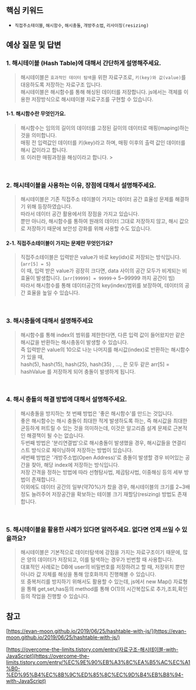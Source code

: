 ## 핵심 키워드

- `직접주소테이블`, `해시함수`, `해시충돌`, `개방주소법`, `리사이징(resizing)`

## 예상 질문 및 답변

### 1. 해시테이블 (Hash Table)에 대해서 간단하게 설명해주세요.

> 해시테이블은 `효과적인 데이터 탐색`을 위한 자료구조로, `키(key)와 값(value)`를 대응하도록 저장하는 자료구조 입니다.  
> 해시테이블은 해시함수를 통해 해싱된 데이터를 저장합니다.
> js에서는 객체를 이용한 저장방식으로 해시테이블 자료구조를 구현할 수 있습니다.

#### 1-1. 해시함수란 무엇인가요.

> 해시함수는 임의의 길이의 데이터를 고정된 길이의 데이터로 매핑(maping)하는 것을 의미합니다.  
> 매핑 전 입력값인 데이터를 키(key)라고 하며, 매핑 이후의 출력 값인 데이터를 해시 값이라고 합니다.  
> 또 이러한 매핑과정을 해싱이라고 합니다. >

<br />

### 2. 해시테이블을 사용하는 이유, 장점에 대해서 설명해주세요.

> 해시테이블은 기존 직접주소 테이블이 가지는 데이터 공간 효율성 문제를 해결하기 위해 등장하였습니다.  
> 따라서 데이터 공간 활용에서의 장점을 가지고 있습니다.  
> 뿐만 아니라, 해시함수를 통하여 원래의 데이터 그대로 저장하지 않고, 해시 값으로 저장하기 때문에 보안성 강화를 위해 사용할 수도 있습니다.

#### 2-1. 직접주소테이블이 가지는 문제란 무엇인가요?

> 직접주소테이블은 입력받은 value가 바로 key(idx)로 저장되는 방식입니다. (`arr[5] = 5`)  
> 이 때, 입력 받은 value가 굉장히 크다면, data 사이의 공간 모두가 비게되는 비효율이 발생합니다. (`arr[99999] = 99999`-> 5~99999 까지 공간이 빔)  
> 따라서 해시함수를 통해 데이터공간의 key(index)범위를 보장하여, 데이터의 공간 효율을 높일 수 있습니다.

<br />

### 3. 해시충돌에 대해서 설명해주세요

> 해시함수를 통해 index의 범위를 제한한다면, 다른 입력 값이 들어왔지만 같은 해시값을 반환하는 해시충동이 발생할 수 있습니다.  
> 즉 입력받은 value의 10으로 나눈 나머지를 해시값(index)로 반환하는 해시함수가 있을 때,  
> hash(5), hash(15), hash(25), hash(35) , ..., 은 모두 같은 arr[5] = hashValue 를 저장하게 되어 충돌이 발생하게 됩니다.

<br />

### 4. 해시 충돌의 해결 방법에 대해서 설명해주세요.

> 해시충돌을 방지하는 첫 번째 방법은 '좋은 해시함수'를 만드는 것입니다.  
> 좋은 해시함수는 해시 충돌이 최대한 적게 발생하도록 하는, 즉 해시값을 최대한 균등하게 퍼트릴 수 있는 것을 의미하는데, 이것은 알고리즘 설계 문제로 근본적인 해결책이 될 수는 없습니다.  
> 두번째 방법은 '분리연결법'으로 해시충돌이 발생했을 경우, 해시값들을 연결리스트 방식으로 체이닝하여 저장하는 방법이 있습니다.  
> 세번째 방법은 '개방주소법(Open Address)'로 충돌이 발생할 경우 비어있는 공간을 찾아, 해당 index에 저장하는 방식입니다.  
> 저장 간격을 정하는 방법에 따라 선형탐사법, 제곱탐사법, 이중해싱 등의 세부 방법이 존재합니다.  
> 이외에도 데이터 공간의 일부(약70%)가 찼을 경우, 해시테이블의 크기를 2~3배 정도 늘려주어 저장공간을 확보하는 테이블 크기 재할당(resizing) 방법도 존재합니다.

<br />

### 5. 해시테이블을 활용한 사례가 있다면 알려주세요. 없다면 언제 쓰일 수 있을까요?

> 해시테이블은 기본적으로 데이터탐색에 강점을 가지는 자료구조이기 때문에, 많은 양의 데이터가 저장되고, 이를 탐색하는 경우가 빈번할 때 사용합니다.  
> 대표적인 사례로는 DB에 user의 비밀번호를 저장하려고 할 때, 저장위치 뿐만 아니라 값 자체를 해싱을 통해 암호화까지 진행해볼 수 있습니다.  
> 또 중복처리를 방지하기 위해서도 활용할 수 있는데, js에서 new Map() 자료형을 통해 get,set,has등의 method를 통해 O(1)의 시간복잡도로 추가,조회,확인 등의 작업을 진행할 수 있습니다.

## 참고

[https://evan-moon.github.io/2019/06/25/hashtable-with-js/](https://evan-moon.github.io/2019/06/25/hashtable-with-js/)

[https://overcome-the-limits.tistory.com/entry/자료구조-해시테이블-with-JavaScript](https://overcome-the-limits.tistory.com/entry/%EC%9E%90%EB%A3%8C%EA%B5%AC%EC%A1%B0-%ED%95%B4%EC%8B%9C%ED%85%8C%EC%9D%B4%EB%B8%94-with-JavaScript)
